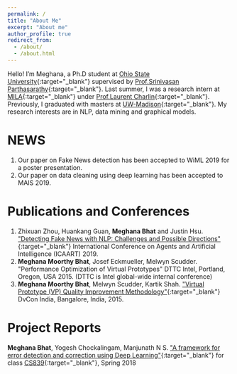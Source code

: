 ```yaml
---
permalink: /
title: "About Me"
excerpt: "About me"
author_profile: true
redirect_from: 
  - /about/
  - /about.html
---
```


Hello! I’m Meghana, a Ph.D student at [Ohio State University](https://www.osu.edu/){:target="_blank"} supervised by [Prof.Srinivasan Parthasarathy](http://web.cse.ohio-state.edu/~parthasarathy.2/){:target="_blank"}. Last summer, I was a research intern at [MILA](https://mila.quebec/){:target="_blank"} under [Prof.Laurent Charlin](http://www.cs.toronto.edu/~lcharlin/){:target="_blank"}. Previously, I graduated with masters at [UW-Madison](https://www.wisc.edu/){:target="_blank"}. My research interests are in NLP, data mining and graphical models.

NEWS
====
1. Our paper on Fake News detection has been accepted to WiML 2019 for a poster presentation.
2. Our paper on data cleaning using deep learning has been accepted to MAIS 2019.

Publications and Conferences
=============================
1. Zhixuan Zhou, Huankang Guan,  **Meghana Bhat** and Justin Hsu. ["Detecting Fake News with NLP: Challenges and Possible Directions"](https://meghu2791.github.io/Fake_News_Detection.pdf){:target="_blank"} International Conference on Agents and Artificial Intelligence (ICAART) 2019. 
2. **Meghana Moorthy Bhat**, Josef Eckmueller, Melwyn Scudder. "Performance Optimization of Virtual Prototypes" DTTC Intel, Portland, Oregon, USA 2015. (DTTC is Intel global-wide internal conference)
3. **Meghana Moorthy Bhat**, Melwyn Scudder, Kartik Shah. ["Virtual Prototype (VP) Quality Improvement Methodology"](https://dvcon-india.org/sites/dvcon-india.org/files/archive/2015/proceedings/132_VP_Quality_Improvement.pdf){:target="_blank"} DvCon India, Bangalore, India, 2015.

Project Reports
================
**Meghana Bhat**, Yogesh Chockalingam, Manjunath N S. ["A framework for error detection and correction using Deep Learning"](https://meghu2791.github.io/deeprepair.pdf){:target="_blank"} for class [CS839](https://thodrek.github.io/CS839_spring18/){:target="_blank"}, Spring 2018

